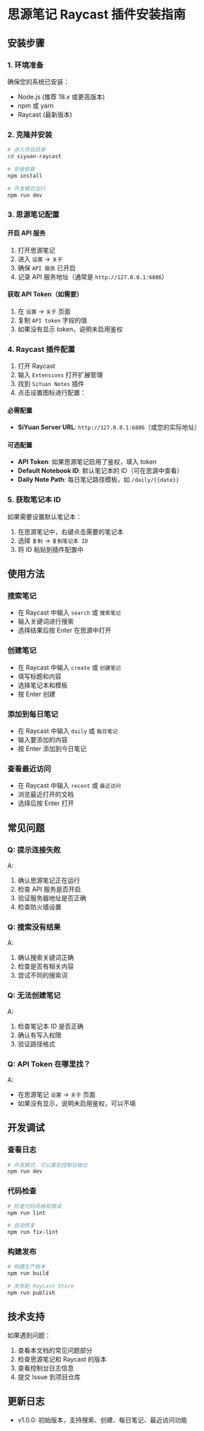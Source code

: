 # 思源笔记 Raycast 插件安装指南

## 安装步骤

### 1. 环境准备

确保您的系统已安装：
- Node.js (推荐 18.x 或更高版本)
- npm 或 yarn
- Raycast (最新版本)

### 2. 克隆并安装

```bash
# 进入项目目录
cd siyuan-raycast

# 安装依赖
npm install

# 开发模式运行
npm run dev
```

### 3. 思源笔记配置

#### 开启 API 服务
1. 打开思源笔记
2. 进入 `设置` → `关于`
3. 确保 `API 服务` 已开启
4. 记录 API 服务地址（通常是 `http://127.0.0.1:6806`）

#### 获取 API Token（如需要）
1. 在 `设置` → `关于` 页面
2. 复制 `API token` 字段的值
3. 如果没有显示 token，说明未启用鉴权

### 4. Raycast 插件配置

1. 打开 Raycast
2. 输入 `Extensions` 打开扩展管理
3. 找到 `SiYuan Notes` 插件
4. 点击设置图标进行配置：

#### 必需配置
- **SiYuan Server URL**: `http://127.0.0.1:6806`（或您的实际地址）

#### 可选配置
- **API Token**: 如果思源笔记启用了鉴权，填入 token
- **Default Notebook ID**: 默认笔记本的 ID（可在思源中查看）
- **Daily Note Path**: 每日笔记路径模板，如 `/daily/{{date}}`

### 5. 获取笔记本 ID

如果需要设置默认笔记本：

1. 在思源笔记中，右键点击需要的笔记本
2. 选择 `复制` → `复制笔记本 ID`
3. 将 ID 粘贴到插件配置中

## 使用方法

### 搜索笔记
- 在 Raycast 中输入 `search` 或 `搜索笔记`
- 输入关键词进行搜索
- 选择结果后按 Enter 在思源中打开

### 创建笔记
- 在 Raycast 中输入 `create` 或 `创建笔记`
- 填写标题和内容
- 选择笔记本和模板
- 按 Enter 创建

### 添加到每日笔记
- 在 Raycast 中输入 `daily` 或 `每日笔记`
- 输入要添加的内容
- 按 Enter 添加到今日笔记

### 查看最近访问
- 在 Raycast 中输入 `recent` 或 `最近访问`
- 浏览最近打开的文档
- 选择后按 Enter 打开

## 常见问题

### Q: 提示连接失败
A: 
1. 确认思源笔记正在运行
2. 检查 API 服务是否开启
3. 验证服务器地址是否正确
4. 检查防火墙设置

### Q: 搜索没有结果
A:
1. 确认搜索关键词正确
2. 检查是否有相关内容
3. 尝试不同的搜索词

### Q: 无法创建笔记
A:
1. 检查笔记本 ID 是否正确
2. 确认有写入权限
3. 验证路径格式

### Q: API Token 在哪里找？
A:
- 在思源笔记 `设置` → `关于` 页面
- 如果没有显示，说明未启用鉴权，可以不填

## 开发调试

### 查看日志
```bash
# 开发模式，可以看到控制台输出
npm run dev
```

### 代码检查
```bash
# 检查代码风格和错误
npm run lint

# 自动修复
npm run fix-lint
```

### 构建发布
```bash
# 构建生产版本
npm run build

# 发布到 Raycast Store
npm run publish
```

## 技术支持

如果遇到问题：
1. 查看本文档的常见问题部分
2. 检查思源笔记和 Raycast 的版本
3. 查看控制台日志信息
4. 提交 Issue 到项目仓库

## 更新日志

- v1.0.0: 初始版本，支持搜索、创建、每日笔记、最近访问功能